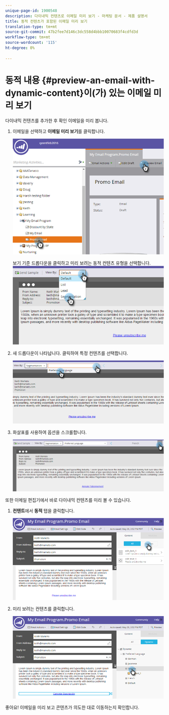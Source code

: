 ```yaml
---
unique-page-id: 1900548
description: 다이내믹 컨텐츠로 이메일 미리 보기 - 마케팅 문서 - 제품 설명서
title: 동적 컨텐츠가 포함된 이메일 미리 보기
translation-type: tm+mt
source-git-commit: 47b2fee7d146c3dc558d4bbb10070683f4cdfd3d
workflow-type: tm+mt
source-wordcount: '115'
ht-degree: 0%

---
```



# 동적 내용 {#preview-an-email-with-dynamic-content}이(가) 있는 이메일 미리 보기

다이내믹 컨텐츠를 추가한 후 확인 이메일을 미리 봅니다.

1. 이메일을 선택하고 **이메일 미리 보기**&#x200B;를 클릭합니다.

   ![](assets/one-3.png)

   보기 기준 드롭다운을 클릭하고 미리 보려는 동적 컨텐츠 유형을 선택합니다.
   ![](assets/two-3.png)

1. 새 드롭다운이 나타납니다. 클릭하여 특정 컨텐츠를 선택합니다.

   ![](assets/three-2.png)

1. 화살표를 사용하여 옵션을 스크롤합니다.

   ![](assets/four-1.png)

또한 이메일 편집기에서 바로 다이내믹 컨텐츠를 미리 볼 수 있습니다.

1. **컨텐트**&#x200B;에서 **동적** 탭을 클릭합니다.

   ![](assets/five-1.png)

1. 미리 보려는 컨텐츠를 클릭합니다.

   ![](assets/six.png)

좋아요! 이메일을 미리 보고 콘텐츠가 의도한 대로 이동하는지 확인합니다.
